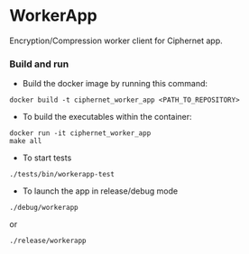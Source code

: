 # WorkerApp
Encryption/Compression worker client for Ciphernet app.
### Build and run
* Build the docker image by running this command:
```
docker build -t ciphernet_worker_app <PATH_TO_REPOSITORY>
```
* To build the executables within the container:
```
docker run -it ciphernet_worker_app
make all
```
* To start tests
```
./tests/bin/workerapp-test
```
* To launch the app in release/debug mode
```
./debug/workerapp
```
or
```
./release/workerapp
```


